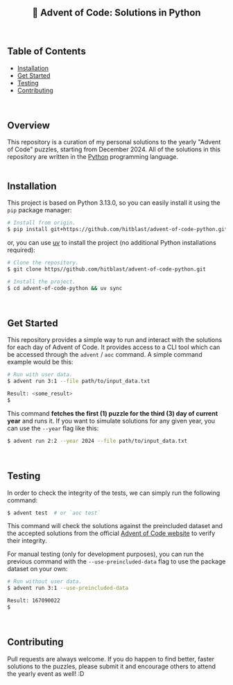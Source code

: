 <div align="center">

## 🐍 Advent of Code: Solutions in Python

</div>

<br>

## Table of Contents

- [Installation](#installation)
- [Get Started](#get-started)
- [Testing](#testing)
- [Contributing](#contributing)

<br>

## Overview

This repository is a curation of my personal solutions to the yearly "Advent of
Code" puzzles, starting from December 2024. All of the solutions in this
repository are written in the [Python](https://python.org) programming language.
<br><br>

## Installation

This project is based on Python 3.13.0, so you can easily install it using the
`pip` package manager:

```bash
# Install from origin.
$ pip install git+https://github.com/hitblast/advent-of-code-python.git
```

or, you can use [uv](https://github.com/astral-sh/uv) to install the project (no
additional Python installations required):

```bash
# Clone the repository.
$ git clone https//github.com/hitblast/advent-of-code-python.git

# Install the project.
$ cd advent-of-code-python && uv sync
```

<br>

## Get Started

This repository provides a simple way to run and interact with the solutions for
each day of Advent of Code. It provides access to a CLI tool which can be
accessed through the `advent` / `aoc` command. A simple command example would be this:

```bash
# Run with user data.
$ advent run 3:1 --file path/to/input_data.txt

Result: <some_result>
$
```

This command **fetches the first (1) puzzle for the third (3) day of current year** and runs it.
If you want to simulate solutions for any given year, you can use the `--year` flag like this:

```bash
$ advent run 2:2 --year 2024 --file path/to/input_data.txt
```
<br>

## Testing

In order to check the integrity of the tests, we can simply run the following
command:

```bash
$ advent test  # or `aoc test`
```

This command will check the solutions against the preincluded dataset and the
accepted solutions from the official [Advent of Code
website](https://adventofcode.com) to verify their integrity.

For manual testing (only for development purposes), you can run the previous
command with the `--use-preincluded-data` flag to use the package dataset on
your own:

```bash
# Run without user data.
$ advent run 3:1 --use-preincluded-data

Result: 167090022
$
```
<br>

## Contributing

Pull requests are always welcome. If you do happen to find better, faster
solutions to the puzzles, please submit it and encourage others to attend the
yearly event as well! :D
